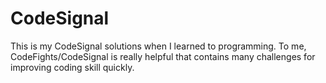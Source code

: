 # CodeSignal
This is my CodeSignal solutions when I learned to programming. To me, CodeFights/CodeSignal is really helpful that contains many challenges for improving coding skill quickly. 
